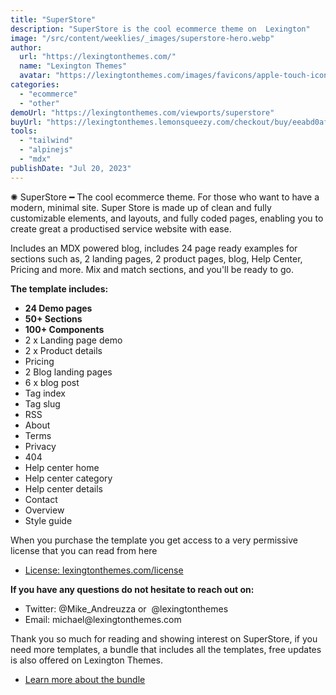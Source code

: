 ```yaml
---
title: "SuperStore"
description: "SuperStore is the cool ecommerce theme on  Lexington"
image: "/src/content/weeklies/_images/superstore-hero.webp"
author:
  url: "https://lexingtonthemes.com/"
  name: "Lexington Themes"
  avatar: "https://lexingtonthemes.com/images/favicons/apple-touch-icon.png"
categories:
  - "ecommerce"
  - "other"
demoUrl: "https://lexingtonthemes.com/viewports/superstore"
buyUrl: "https://lexingtonthemes.lemonsqueezy.com/checkout/buy/eeabd0af-0234-4610-9fb3-7427486d89f0"
tools:
  - "tailwind"
  - "alpinejs"
  - "mdx"
publishDate: "Jul 20, 2023"
---
```


<p>
  ✺ SuperStore  ━ The cool ecommerce theme. For those who want to have a modern, minimal site. Super Store is made up of clean and fully customizable elements, and layouts, and fully coded pages, enabling you to create great a productised service website with ease.
</p>
<p>
 Includes an MDX powered blog, includes 24 page ready examples for sections such as, 2 landing pages, 2 product pages, blog, Help Center, Pricing and more. Mix and match sections, and you'll be ready to go.
</p>

<p><strong>The template includes:</strong></p>
<ul>
  <li><strong>24 Demo pages</strong></li>
  <li><strong>50+ Sections</strong></li>
  <li><strong>100+ Components</strong></li>
   <li>2 x Landing page demo</li>
   <li>2 x Product details</li>
   <li>Pricing</li>
   <li>2 Blog landing pages</li>
  <li>6 x blog post</li>
  <li>Tag index</li>
  <li>Tag slug</li>
  <li>RSS</li>
  <li>About</li>
  <li>Terms</li>
  <li>Privacy</li>
  <li>404</li>
  <li>Help center home</li>
  <li>Help center category</li>
  <li>Help center details</li>
  <li>Contact</li>
  <li>Overview</li>
  <li>Style guide</li>

</ul>
<p>When you purchase the template you get access to a very permissive license that you can read from here</p>
<ul>
   <li><a href="https://lexingtonthemes.com/license/" rel="noopener noreferrer" target="_blank">License: lexingtonthemes.com/license</a></li>
</ul>
<p><strong>If you have any questions do not hesitate to reach out on:</strong></p>
<ul>
   <li>Twitter: @Mike_Andreuzza or&nbsp; @lexingtonthemes</li>
   <li>Email: michael@lexingtonthemes.com</li>
</ul>
<p>Thank you so much for reading and showing interest on SuperStore, if you need more templates, a bundle that includes all the templates, free updates is also offered on Lexington Themes.&nbsp;</p>
<ul>
   <li><a href="https://lexingtonthemes.com/pricing/" rel="noopener noreferrer" target="_blank" >Learn more about the bundle</a></li>
</ul>
